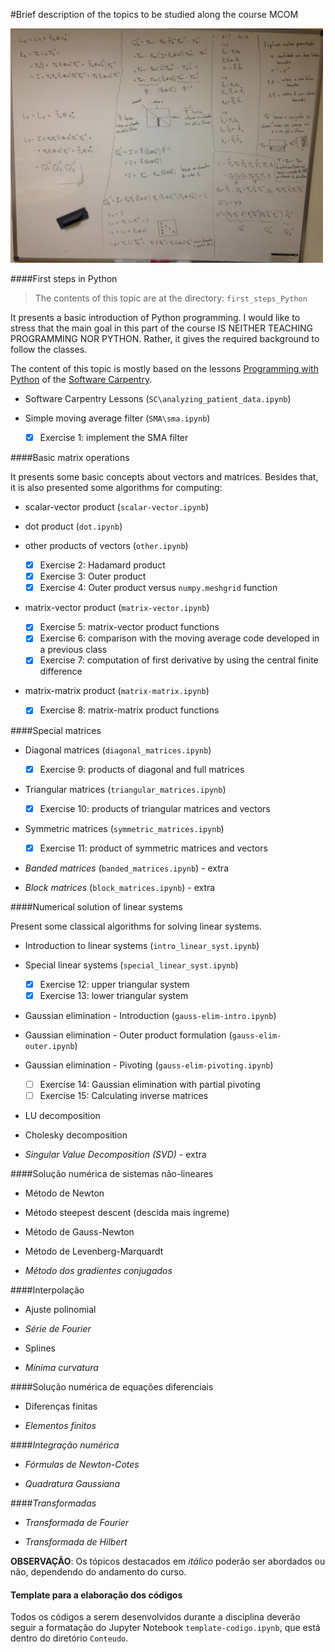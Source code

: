 #Brief description of the topics to be studied along the course MCOM

<img src='LU_decomposition_sketch.JPG' width = 500>

####First steps in Python

> The contents of this topic are at the directory: `first_steps_Python`

It presents a basic introduction of Python programming. 
I would like to stress that the main goal in 
this part of the course IS NEITHER TEACHING PROGRAMMING NOR PYTHON.
Rather, it gives the required background to follow the classes.

The content of this topic is mostly based on the lessons
[Programming with Python](http://swcarpentry.github.io/python-novice-inflammation/)
of the [Software Carpentry](http://software-carpentry.org/).

* Software Carpentry Lessons (`SC\analyzing_patient_data.ipynb`)

* Simple moving average filter (`SMA\sma.ipynb`)

    - [x] Exercise 1: implement the SMA filter

####Basic matrix operations

It presents some basic concepts about vectors and matrices.
Besides that, it is also presented some algorithms for computing:

* scalar-vector product (`scalar-vector.ipynb`)

* dot product (`dot.ipynb`)

* other products of vectors (`other.ipynb`)

    - [x] Exercise 2: Hadamard product
    - [x] Exercise 3: Outer product
    - [x] Exercise 4: Outer product versus `numpy.meshgrid` function

* matrix-vector product (`matrix-vector.ipynb`)

    - [x] Exercise 5: matrix-vector product functions
    - [x] Exercise 6: comparison with the moving average code developed in a previous class
    - [x] Exercise 7: computation of first derivative by using the central finite difference

* matrix-matrix product (`matrix-matrix.ipynb`)

    - [x] Exercise 8: matrix-matrix product functions
    
####Special matrices
    
* Diagonal matrices (`diagonal_matrices.ipynb`)

    - [x] Exercise 9: products of diagonal and full matrices
    
* Triangular matrices (`triangular_matrices.ipynb`)

    - [x] Exercise 10: products of triangular matrices and vectors
    
* Symmetric matrices (`symmetric_matrices.ipynb`)

    - [x] Exercise 11: product of symmetric matrices and vectors
    
* *Banded matrices* (`banded_matrices.ipynb`) - extra

* *Block matrices*  (`block_matrices.ipynb`) - extra

####Numerical solution of linear systems

Present some classical algorithms for solving linear systems.

* Introduction to linear systems (`intro_linear_syst.ipynb`)

* Special linear systems (`special_linear_syst.ipynb`)

    - [x] Exercise 12: upper triangular system
    - [x] Exercise 13: lower triangular system

* Gaussian elimination - Introduction (`gauss-elim-intro.ipynb`)

* Gaussian elimination - Outer product formulation (`gauss-elim-outer.ipynb`)

* Gaussian elimination - Pivoting (`gauss-elim-pivoting.ipynb`)

    - [ ] Exercise 14: Gaussian elimination with partial pivoting
    - [ ] Exercise 15: Calculating inverse matrices

* LU decomposition

* Cholesky decomposition

* *Singular Value Decomposition (SVD)* - extra

####Solução numérica de sistemas não-lineares

* Método de Newton

* Método steepest descent (descida mais íngreme)

* Método de Gauss-Newton

* Método de Levenberg-Marquardt

* *Método dos gradientes conjugados*

####Interpolação

* Ajuste polinomial

* *Série de Fourier*

* Splines

* *Mínima curvatura*

####Solução numérica de equações diferenciais

* Diferenças finitas

* *Elementos finitos*

####*Integração numérica*

* *Fórmulas de Newton-Cotes*

* *Quadratura Gaussiana*

####*Transformadas*

* *Transformada de Fourier*

* *Transformada de Hilbert*

**OBSERVAÇÃO**: Os tópicos destacados em *itálico* poderão ser abordados ou não,
dependendo do andamento do curso.

#### Template para a elaboração dos códigos

Todos os códigos a serem desenvolvidos durante a disciplina deverão
seguir a formatação do Jupyter Notebook `template-codigo.ipynb`, que está
dentro do diretório `Conteudo`.